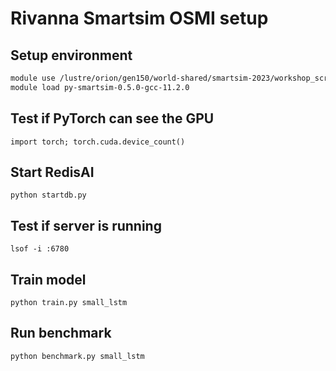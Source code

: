 # Rivanna Smartsim OSMI setup


## Setup environment

```bash
module use /lustre/orion/gen150/world-shared/smartsim-2023/workshop_scratch/ashao/OLCF_SmartSim2023/modulefiles
module load py-smartsim-0.5.0-gcc-11.2.0
```

## Test if PyTorch can see the GPU

```
import torch; torch.cuda.device_count()
```

## Start RedisAI

```
python startdb.py
```

## Test if server is running

```
lsof -i :6780
```

## Train model

```
python train.py small_lstm
```

## Run benchmark

```
python benchmark.py small_lstm
```